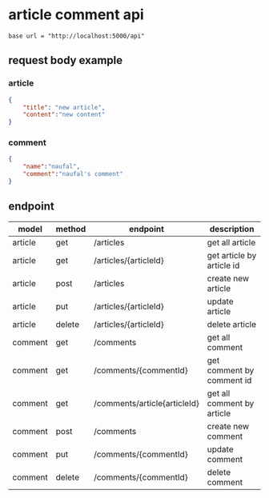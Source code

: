 
# article comment api
```
base url = "http://localhost:5000/api"
```

## request body example

### article
```json
{
    "title": "new article",
    "content":"new content"
}
```

### comment
```json
{
    "name":"naufal",
    "comment":"naufal's comment"
}
```


## endpoint
| model   | method | endpoint                     | description                |
|---------|--------|------------------------------|----------------------------|
| article | get    | /articles                    | get all article            |
| article | get    | /articles/{articleId}        | get article by article id  |
| article | post   | /articles                    | create new article         |
| article | put    | /articles/{articleId}        | update article             |
| article | delete | /articles/{articleId}        | delete article             |
| comment | get    | /comments                    | get all comment            |
| comment | get    | /comments/{commentId}        | get comment by comment id  |
| comment | get    | /comments/article{articleId} | get all comment by article |
| comment | post   | /comments                    | create new comment         |
| comment | put    | /comments/{commentId}        | update comment             |
| comment | delete | /comments/{commentId}        | delete comment             |


